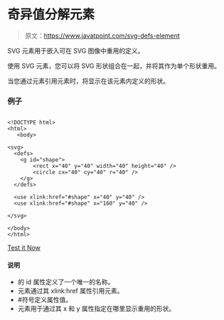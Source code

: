 # 奇异值分解元素

> 原文：<https://www.javatpoint.com/svg-defs-element>

SVG <defs>元素用于嵌入可在 SVG 图像中重用的定义。</defs>

使用 SVG <defs>元素，您可以将 SVG 形状组合在一起，并将其作为单个形状重用。</defs>

当您通过<use>元素引用<defs>元素时，将显示在该元素内定义的形状。</defs></use>

### 例子

```

<!DOCTYPE html>
<html>
   <body>

<svg>
  <defs>
    <g id="shape">
        <rect x="40" y="40" width="40" height="40" />
        <circle cx="40" cy="40" r="40" />
    </g>
  </defs>

  <use xlink:href="#shape" x="40" y="40" />
  <use xlink:href="#shape" x="160" y="40" />

</svg>

</body>
</html>

```

[Test it Now](https://www.javatpoint.com/oprweb/test.jsp?filename=svgdefselement1)

#### 说明

*   <g>的 id 属性定义了一个唯一的名称。</g>
*   <use>元素通过其 xlink:href 属性引用<g>元素。</g></use>
*   #符号定义属性值。
*   <use>元素用于通过其 x 和 y 属性指定在哪里显示重用的形状。</use>